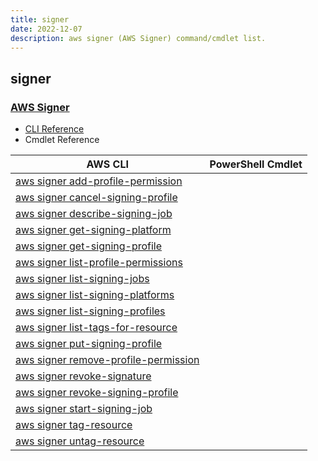 ```yaml
---
title: signer
date: 2022-12-07
description: aws signer (AWS Signer) command/cmdlet list.
---
```


## signer

### [AWS Signer](https://docs.aws.amazon.com/signer/latest/api/Welcome.html)

* [CLI Reference](https://docs.aws.amazon.com/cli/latest/reference/signer/index.html)
* Cmdlet Reference

|AWS CLI|PowerShell Cmdlet|
|----|----|
|[aws signer add-profile-permission](https://docs.aws.amazon.com/cli/latest/reference/signer/add-profile-permission.html)||
|[aws signer cancel-signing-profile](https://docs.aws.amazon.com/cli/latest/reference/signer/cancel-signing-profile.html)||
|[aws signer describe-signing-job](https://docs.aws.amazon.com/cli/latest/reference/signer/describe-signing-job.html)||
|[aws signer get-signing-platform](https://docs.aws.amazon.com/cli/latest/reference/signer/get-signing-platform.html)||
|[aws signer get-signing-profile](https://docs.aws.amazon.com/cli/latest/reference/signer/get-signing-profile.html)||
|[aws signer list-profile-permissions](https://docs.aws.amazon.com/cli/latest/reference/signer/list-profile-permissions.html)||
|[aws signer list-signing-jobs](https://docs.aws.amazon.com/cli/latest/reference/signer/list-signing-jobs.html)||
|[aws signer list-signing-platforms](https://docs.aws.amazon.com/cli/latest/reference/signer/list-signing-platforms.html)||
|[aws signer list-signing-profiles](https://docs.aws.amazon.com/cli/latest/reference/signer/list-signing-profiles.html)||
|[aws signer list-tags-for-resource](https://docs.aws.amazon.com/cli/latest/reference/signer/list-tags-for-resource.html)||
|[aws signer put-signing-profile](https://docs.aws.amazon.com/cli/latest/reference/signer/put-signing-profile.html)||
|[aws signer remove-profile-permission](https://docs.aws.amazon.com/cli/latest/reference/signer/remove-profile-permission.html)||
|[aws signer revoke-signature](https://docs.aws.amazon.com/cli/latest/reference/signer/revoke-signature.html)||
|[aws signer revoke-signing-profile](https://docs.aws.amazon.com/cli/latest/reference/signer/revoke-signing-profile.html)||
|[aws signer start-signing-job](https://docs.aws.amazon.com/cli/latest/reference/signer/start-signing-job.html)||
|[aws signer tag-resource](https://docs.aws.amazon.com/cli/latest/reference/signer/tag-resource.html)||
|[aws signer untag-resource](https://docs.aws.amazon.com/cli/latest/reference/signer/untag-resource.html)||

